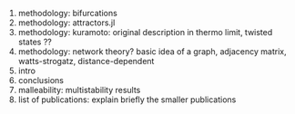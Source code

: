 

1. methodology: bifurcations
2. methodology: attractors.jl
3. methodology: kuramoto: original description in thermo limit, twisted states ??
4. methodology: network theory? basic idea of a graph, adjacency matrix, watts-strogatz, distance-dependent
5. intro
6. conclusions
7. malleability: multistability results
8. list of publications: explain briefly the smaller publications